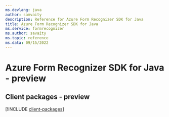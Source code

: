 ```yaml
---
ms.devlang: java
author: samvaity
description: Reference for Azure Form Recognizer SDK for Java
title: Azure Form Recognizer SDK for Java
ms.service: formrecognizer
ms.author: savaity
ms.topic: reference
ms.data: 09/15/2022
---
```

# Azure Form Recognizer SDK for Java - preview

## Client packages - preview
[!INCLUDE [client-packages](form-recognizer-client-index.md)]